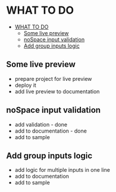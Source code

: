 # WHAT TO DO

- [WHAT TO DO](#what-to-do)
  - [Some live preview](#some-live-preview)
  - [noSpace input validation](#nospace-input-validation)
  - [Add group inputs logic](#add-group-inputs-logic)

## Some live preview

- prepare project for live preview
- deploy it
- add live preview to documentation

## noSpace input validation

- add validation - done
- add to documentation - done
- add to sample

## Add group inputs logic

- add logic for multiple inputs in one line
- add to documentation
- add to sample
